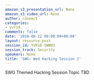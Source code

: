```yaml
---
amazon_s3_presentation_url: None
amazon_s3_video_url: None
author: connect
categories:
- yvr18
comments: false
date: '2018-08-22 09:00:00+00:00'
layout: resource-post
session_id: YVR18-SWW03
session_track: Security
speakers: None
title: 'SWG: Wed Hacking Session 3'
---
```


SWG Themed Hacking Session Topic TBD